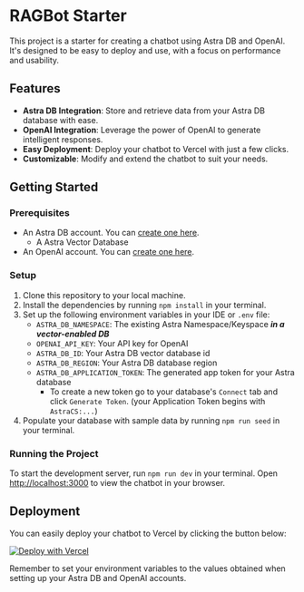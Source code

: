 # RAGBot Starter

This project is a starter for creating a chatbot using Astra DB and OpenAI. It's designed to be easy to deploy and use, with a focus on performance and usability.

## Features

- **Astra DB Integration**: Store and retrieve data from your Astra DB database with ease.
- **OpenAI Integration**: Leverage the power of OpenAI to generate intelligent responses.
- **Easy Deployment**: Deploy your chatbot to Vercel with just a few clicks.
- **Customizable**: Modify and extend the chatbot to suit your needs.

## Getting Started

### Prerequisites

- An Astra DB account. You can [create one here](https://astra.datastax.com/register).
    - A Astra Vector Database
- An OpenAI account. You can [create one here](https://platform.openai.com/).

### Setup

1. Clone this repository to your local machine.
2. Install the dependencies by running `npm install` in your terminal.
3. Set up the following environment variables in your IDE or `.env` file:
    - `ASTRA_DB_NAMESPACE`: The existing Astra Namespace/Keyspace **_in a vector-enabled DB_**
    - `OPENAI_API_KEY`: Your API key for OpenAI
    - `ASTRA_DB_ID`: Your Astra DB vector database id
    - `ASTRA_DB_REGION`: Your Astra DB database region
    - `ASTRA_DB_APPLICATION_TOKEN`: The generated app token for your Astra database
        - To create a new token go to your database's `Connect` tab and click `Generate Token`. (your Application Token begins with `AstraCS:...`)
4. Populate your database with sample data by running `npm run seed` in your terminal.

### Running the Project

To start the development server, run `npm run dev` in your terminal. Open [http://localhost:3000](http://localhost:3000) to view the chatbot in your browser.

## Deployment

You can easily deploy your chatbot to Vercel by clicking the button below:

[![Deploy with Vercel](https://vercel.com/button)](https://vercel.com/new/clone?repository-url=https://github.com/datastax/ragbot-starter&env=ASTRA_DB_NAMESPACE,OPENAI_API_KEY,ASTRA_DB_ID,ASTRA_DB_REGION,ASTRA_DB_APPLICATION_TOKEN)

Remember to set your environment variables to the values obtained when setting up your Astra DB and OpenAI accounts.
